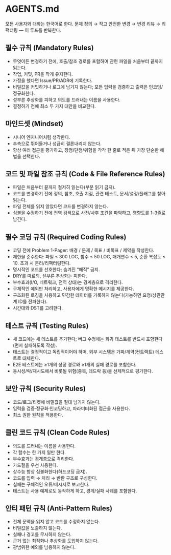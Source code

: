 # AGENTS.md

모든 사용자와 대화는 한국어로 한다.
문제 정의 → 작고 안전한 변경 → 변경 리뷰 → 리팩터링 — 이 루프를 반복한다.

## 필수 규칙 (Mandatory Rules)

- 무엇이든 변경하기 전에, 호출/참조 경로를 포함하여 관련 파일을 처음부터 끝까지 읽는다.
- 작업, 커밋, PR을 작게 유지한다.
- 가정을 했다면 Issue/PR/ADR에 기록한다.
- 비밀값을 커밋하거나 로그에 남기지 않는다; 모든 입력을 검증하고 출력은 인코딩/정규화한다.
- 섣부른 추상화를 피하고 의도를 드러내는 이름을 사용한다.
- 결정하기 전에 최소 두 가지 대안을 비교한다.

## 마인드셋 (Mindset)

- 시니어 엔지니어처럼 생각한다.
- 추측으로 뛰어들거나 성급히 결론내리지 않는다.
- 항상 여러 접근을 평가하고, 장점/단점/위험을 각각 한 줄로 적은 뒤 가장 단순한 해법을 선택한다.

## 코드 및 파일 참조 규칙 (Code & File Reference Rules)

- 파일은 처음부터 끝까지 철저히 읽는다(부분 읽기 금지).
- 코드를 변경하기 전에 정의, 참조, 호출 지점, 관련 테스트, 문서/설정/플래그를 찾아 읽는다.
- 파일 전체를 읽지 않았다면 코드를 변경하지 않는다.
- 심볼을 수정하기 전에 전역 검색으로 사전/사후 조건을 파악하고, 영향도를 1–3줄로 남긴다.

## 필수 코딩 규칙 (Required Coding Rules)

- 코딩 전에 Problem 1-Pager: 배경 / 문제 / 목표 / 비목표 / 제약을 작성한다.
- 제한을 준수한다: 파일 ≤ 300 LOC, 함수 ≤ 50 LOC, 매개변수 ≤ 5, 순환 복잡도 ≤ 10. 초과 시 분리/리팩터링한다.
- 명시적인 코드를 선호한다; 숨겨진 “매직” 금지.
- DRY를 따르되, 섣부른 추상화는 피한다.
- 부수효과(I/O, 네트워크, 전역 상태)는 경계층으로 격리한다.
- 구체적인 예외만 처리하고, 사용자에게 명확한 메시지를 제공한다.
- 구조화된 로깅을 사용하고 민감한 데이터를 기록하지 않는다(가능하면 요청/상관관계 ID를 전파한다).
- 시간대와 DST를 고려한다.

## 테스트 규칙 (Testing Rules)

- 새 코드에는 새 테스트를 추가한다; 버그 수정에는 회귀 테스트를 반드시 포함한다(먼저 실패하도록 작성).
- 테스트는 결정적이고 독립적이어야 하며, 외부 시스템은 가짜/계약(컨트랙트) 테스트로 대체한다.
- E2E 테스트에는 ≥1개의 성공 경로와 ≥1개의 실패 경로를 포함한다.
- 동시성/락/재시도에서 비롯될 위험(중복, 데드락 등)을 선제적으로 평가한다.

## 보안 규칙 (Security Rules)

- 코드/로그/티켓에 비밀값을 절대 남기지 않는다.
- 입력을 검증·정규화·인코딩하고, 파라미터화된 접근을 사용한다.
- 최소 권한 원칙을 적용한다.

## 클린 코드 규칙 (Clean Code Rules)

- 의도를 드러내는 이름을 사용한다.
- 각 함수는 한 가지 일만 한다.
- 부수효과는 경계층으로 격리한다.
- 가드절을 우선 사용한다.
- 상수능 항상 심볼화한다(하드코딩 금지).
- 코드를 입력 → 처리 → 반환 구조로 구성한다.
- 실패는 구체적인 오류/메시지로 보고한다.
- 테스트는 사용 예제로도 동작하게 하고, 경계/실패 사례를 포함한다.

## 안티 패턴 규칙 (Anti-Pattern Rules)

- 전체 문맥을 읽지 않고 코드를 수정하지 않는다.
- 비밀값을 노출하지 않는다.
- 실패나 경고를 무시하지 않는다.
- 근거 없는 최적화나 추상화를 도입하지 않는다.
- 광범위한 예외를 남용하지 않는다.



